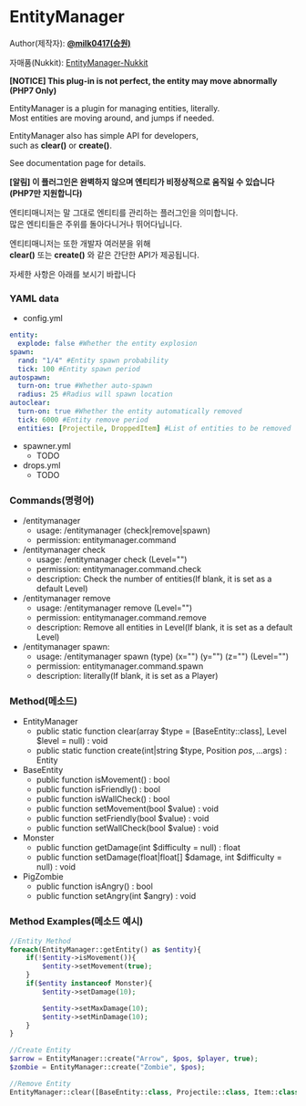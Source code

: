 # EntityManager
  
Author(제작자): **[@milk0417(승원)](https://github.com/milk0417)**  
  
자매품(Nukkit): [EntityManager-Nukkit](https://github.com/SW-Team/EntityManager)
    
**[NOTICE] This plug-in is not perfect, the entity may move abnormally (PHP7 Only)**
  
EntityManager is a plugin for managing entities, literally.  
Most entities are moving around, and jumps if needed.  
  
EntityManager also has simple API for developers,  
such as **clear()** or **create()**.  
  
See documentation page for details.  
  
**[알림] 이 플러그인은 완벽하지 않으며 엔티티가 비정상적으로 움직일 수 있습니다 (PHP7만 지원합니다)**  
  
엔티티매니저는 말 그대로 엔티티를 관리하는 플러그인을 의미합니다.  
많은 엔티티들은 주위를 돌아다니거나 뛰어다닙니다.  

엔티티매니저는 또한 개발자 여러분을 위해  
**clear()** 또는 **create()** 와 같은 간단한 API가 제공됩니다.  
  
자세한 사항은 아래를 보시기 바랍니다

### YAML data
  * config.yml
``` yml
entity:
  explode: false #Whether the entity explosion
spawn:
  rand: "1/4" #Entity spawn probability
  tick: 100 #Entity spawn period
autospawn:
  turn-on: true #Whether auto-spawn
  radius: 25 #Radius will spawn location
autoclear:
  turn-on: true #Whether the entity automatically removed
  tick: 6000 #Entity remove period
  entities: [Projectile, DroppedItem] #List of entities to be removed
```
  * spawner.yml
    * TODO
  * drops.yml
    * TODO
  
### Commands(명령어)
  * /entitymanager
    * usage: /entitymanager (check|remove|spawn)
    * permission: entitymanager.command
  * /entitymanager check
    * usage: /entitymanager check (Level="")
    * permission: entitymanager.command.check
    * description: Check the number of entities(If blank, it is set as a default Level)
  * /entitymanager remove
    * usage: /entitymanager remove (Level="")
    * permission: entitymanager.command.remove
    * description: Remove all entities in Level(If blank, it is set as a default Level)
  * /entitymanager spawn:
    * usage: /entitymanager spawn (type) (x="") (y="") (z="") (Level="")
    * permission: entitymanager.command.spawn
    * description: literally(If blank, it is set as a Player)

### Method(메소드)
  * EntityManager
    * public static function clear(array $type = [BaseEntity::class], Level $level = null) : void
    * public static function create(int|string $type, Position $pos, ...$args) : Entity
  * BaseEntity
    * public function isMovement() : bool
    * public function isFriendly() : bool
    * public function isWallCheck() : bool
    * public function setMovement(bool $value) : void
    * public function setFriendly(bool $value) : void
    * public function setWallCheck(bool $value) : void
  * Monster
    * public function getDamage(int $difficulty = null) : float
    * public function setDamage(float|float[] $damage, int $difficulty = null) : void
  * PigZombie
    * public function isAngry() : bool
    * public function setAngry(int $angry) : void

### Method Examples(메소드 예시)
``` php
//Entity Method
foreach(EntityManager::getEntity() as $entity){
    if(!$entity->isMovement()){
        $entity->setMovement(true);
    }
    if($entity instanceof Monster){
        $entity->setDamage(10);

        $entity->setMaxDamage(10);
        $entity->setMinDamage(10);
    }
}

//Create Entity
$arrow = EntityManager::create("Arrow", $pos, $player, true);
$zombie = EntityManager::create("Zombie", $pos);

//Remove Entity
EntityManager::clear([BaseEntity::class, Projectile::class, Item::class]);
```
